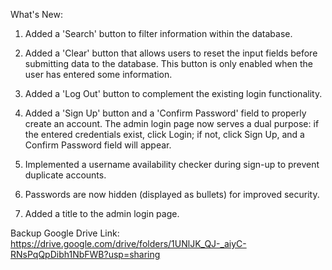 What's New:
1. Added a 'Search' button to filter information within the database.

2. Added a 'Clear' button that allows users to reset the input fields before submitting data to the database. This button is only enabled when the user has entered some information.

3. Added a 'Log Out' button to complement the existing login functionality.

4. Added a 'Sign Up' button and a 'Confirm Password' field to properly create an account. The admin login page now serves a dual purpose: if the entered credentials exist, click Login; if not, click Sign Up, and a Confirm Password field will appear.

5. Implemented a username availability checker during sign-up to prevent duplicate accounts.

6. Passwords are now hidden (displayed as bullets) for improved security.

7. Added a title to the admin login page.

Backup Google Drive Link: https://drive.google.com/drive/folders/1UNlJK_QJ-_aiyC-RNsPqQpDibh1NbFWB?usp=sharing
